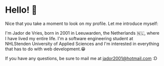 # Hello! 👋
Nice that you take a moment to look on my profile. Let me introduce myself:

I'm Jador de Vries, born in 2001 in Leeuwarden, the Netherlands 🇳🇱, where I have lived my entire life.
I'm a software engineering student at NHLStenden University of Applied Sciences and I'm interested in everything that has to do with web development.😁

If you have any questions, be sure to mail me at jador2001@hotmail.com :D